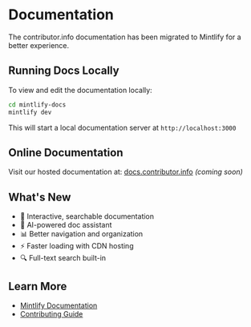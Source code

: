 # Documentation

The contributor.info documentation has been migrated to Mintlify for a better experience.

## Running Docs Locally

To view and edit the documentation locally:

```bash
cd mintlify-docs
mintlify dev
```

This will start a local documentation server at `http://localhost:3000`

## Online Documentation

Visit our hosted documentation at: [docs.contributor.info](https://docs.contributor.info) *(coming soon)*

## What's New

- 🎨 Interactive, searchable documentation
- 🤖 AI-powered doc assistant
- 📊 Better navigation and organization
- ⚡ Faster loading with CDN hosting
- 🔍 Full-text search built-in

## Learn More

- [Mintlify Documentation](https://mintlify.com/docs)
- [Contributing Guide](https://github.com/bdougie/contributor.info/blob/main/CONTRIBUTING.md)
